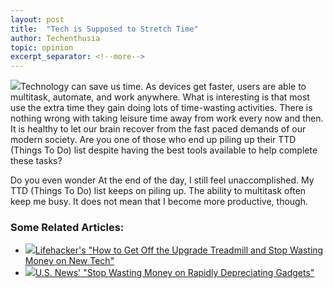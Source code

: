 ```yaml
---
layout: post
title:  "Tech is Supposed to Stretch Time"
author: Techenthusia
topic: opinion
excerpt_separator: <!--more-->
---
```


<img class="post-article-images-left" src="{{ site.url }}/assets/images/posts_images/multitask.jpg">Technology can save us time. As devices get faster, users are able to multitask, automate, and work anywhere. What is interesting is that most use the extra time they gain doing lots of time-wasting activities. There is nothing wrong with taking leisure time away from work every now and then. It is healthy to let our brain recover from the fast paced demands of our modern society. Are you one of those who end up piling up their TTD (Things To Do) list despite having the best tools available to help complete these tasks?

<!--more-->

Do you even wonder At the end of the day, I still feel unaccomplished. My TTD (Things To Do) list keeps on piling up. The ability to multitask often keep me busy. It does not mean that I become more productive, though.


### Some Related Articles:

<ul>
<li class="related-articles"><a href="https://lifehacker.com/how-to-get-off-the-upgrade-treadmill-and-stop-wasting-m-5942915" target="_blank"><img class="govisit" src="{{ site.url }}/assets/images/posts_images/govisit.png">Lifehacker's "How to Get Off the Upgrade Treadmill and Stop Wasting Money on New Tech"</a></li>
<li class="related-articles"><a href="https://money.usnews.com/money/personal-finance/saving-and-budgeting/articles/2017-09-13/stop-wasting-money-on-rapidly-depreciating-gadgets" target="_blank"><img class="govisit" src="{{ site.url }}/assets/images/posts_images/govisit.png">U.S. News' "Stop Wasting Money on Rapidly Depreciating Gadgets"</a></li></ul>
